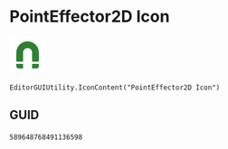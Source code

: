 # PointEffector2D Icon
![](/img/PointEffector2D%20Icon.png)

``` CSharp
EditorGUIUtility.IconContent("PointEffector2D Icon")
```
## GUID
```
589648768491136598
```
